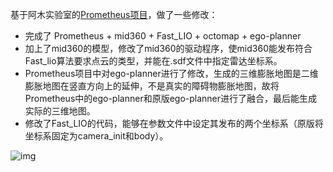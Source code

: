 基于阿木实验室的[Prometheus项目](https://github.com/amov-lab/Prometheus)，做了一些修改：
- 完成了 Prometheus + mid360 + Fast_LIO + octomap + ego-planner
- 加上了mid360的模型，修改了mid360的驱动程序，使mid360能发布符合Fast_lio算法要求点云的类型，并能在.sdf文件中指定雷达坐标系。
- Prometheus项目中对ego-planner进行了修改，生成的三维膨胀地图是二维膨胀地图在竖直方向上的延伸，不是真实的障碍物膨胀地图，故将Prometheus中的ego-planner和原版ego-planner进行了融合，最后能生成实际的三维地图。
- 修改了Fast_LIO的代码，能够在参数文件中设定其发布的两个坐标系（原版将坐标系固定为camera_init和body）。

<img src="https://pic.imgdb.cn/item/6722f997d29ded1a8cc27882.png" alt="img"/>
